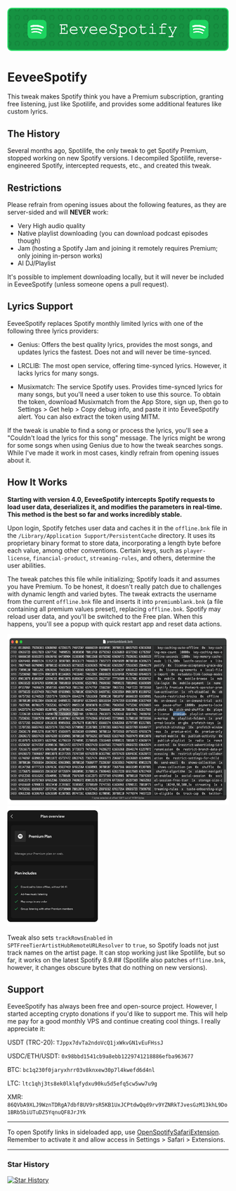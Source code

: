 ![Banner](Images/banner.png)

# EeveeSpotify

This tweak makes Spotify think you have a Premium subscription, granting free listening, just like Spotilife, and provides some additional features like custom lyrics.

## The History

Several months ago, Spotilife, the only tweak to get Spotify Premium, stopped working on new Spotify versions. I decompiled Spotilife, reverse-engineered Spotify, intercepted requests, etc., and created this tweak.

## Restrictions

Please refrain from opening issues about the following features, as they are server-sided and will **NEVER** work:

- Very High audio quality
- Native playlist downloading (you can download podcast episodes though)
- Jam (hosting a Spotify Jam and joining it remotely requires Premium; only joining in-person works)
- AI DJ/Playlist

It's possible to implement downloading locally, but it will never be included in EeveeSpotify (unless someone opens a pull request).

## Lyrics Support

EeveeSpotify replaces Spotify monthly limited lyrics with one of the following three lyrics providers:

- Genius: Offers the best quality lyrics, provides the most songs, and updates lyrics the fastest. Does not and will never be time-synced.

- LRCLIB: The most open service, offering time-synced lyrics. However, it lacks lyrics for many songs.

- Musixmatch: The service Spotify uses. Provides time-synced lyrics for many songs, but you'll need a user token to use this source. To obtain the token, download Musixmatch from the App Store, sign up, then go to Settings > Get help > Copy debug info, and paste it into EeveeSpotify alert. You can also extract the token using MITM.

If the tweak is unable to find a song or process the lyrics, you'll see a "Couldn't load the lyrics for this song" message. The lyrics might be wrong for some songs when using Genius due to how the tweak searches songs. While I've made it work in most cases, kindly refrain from opening issues about it.

## How It Works

**Starting with version 4.0, EeveeSpotify intercepts Spotify requests to load user data, deserializes it, and modifies the parameters in real-time. This method is the best so far and works incredibly stable.**

Upon login, Spotify fetches user data and caches it in the `offline.bnk` file in the `/Library/Application Support/PersistentCache` directory. It uses its proprietary binary format to store data, incorporating a length byte before each value, among other conventions. Certain keys, such as `player-license`, `financial-product`, `streaming-rules`, and others, determine the user abilities.

The tweak patches this file while initializing; Spotify loads it and assumes you have Premium. To be honest, it doesn't really patch due to challenges with dynamic length and varied bytes. The tweak extracts the username from the current `offline.bnk` file and inserts it into `premiumblank.bnk` (a file containing all premium values preset), replacing `offline.bnk`. Spotify may reload user data, and you'll be switched to the Free plan. When this happens, you'll see a popup with quick restart app and reset data actions.

<img src="Images/hex.png" alt="hex" width="615" height="388" /> <img src="Images/premium.png" alt="premium" width="210" height="274" />

Tweak also sets `trackRowsEnabled` in `SPTFreeTierArtistHubRemoteURLResolver` to `true`, so Spotify loads not just track names on the artist page. It can stop working just like Spotilife, but so far, it works on the latest Spotify 8.9.## (Spotilife also patches `offline.bnk`, however, it changes obscure bytes that do nothing on new versions). 

## Support

EeveeSpotify has always been free and open-source project. However, I started accepting crypto donations if you'd like to support me. This will help me pay for a good monthly VPS and continue creating cool things. I really appreciate it:

USDT (TRC-20): `TJppx7dvTa2ndoVcQ1jxWkvGN1vEuFHssJ`

USDC/ETH/USDT: `0x98bbd1541cb9a8ebb1229741218886efba963677`

BTC: `bc1q230f0jaryxhrr03v8knxew30p7l4kwefd6d4nl`

LTC: `ltc1qhj3ts8ek0lklqfydxu90ku5d5efq5cw5ww7u9g`

XMR: `86QVbA9XLJ9WznTDRgA7dbf8UV9rsR5KB1UxJCPtdwQqd9rv9YZNRkTJvesGzM13khL9Do1BRb5biUTuDZ5YqnuQF8JrJYk`

***
To open Spotify links in sideloaded app, use [OpenSpotifySafariExtension](https://github.com/BillyCurtis/OpenSpotifySafariExtension). Remember to activate it and allow access in Settings > Safari > Extensions.
***

### Star History

[![Star History](https://api.lucabubi.me/chart?username=whoeevee&repository=EeveeSpotify&color=green)](https://github.com/lucabubi/star-history)
